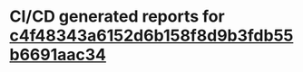 # CI/CD generated reports for [c4f48343a6152d6b158f8d9b3fdb55b6691aac34](https://github.com/hydephp/develop/commit/c4f48343a6152d6b158f8d9b3fdb55b6691aac34)
